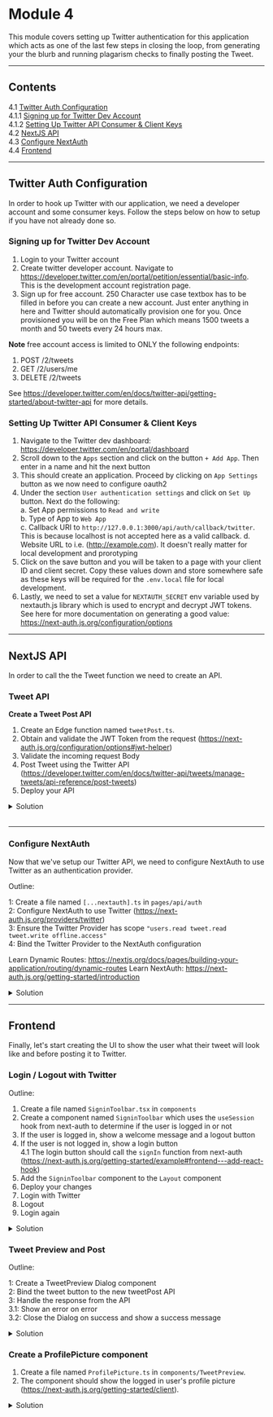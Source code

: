 # Module 4

This module covers setting up Twitter authentication for this application which acts as one of the last few steps in closing the loop, from generating your the blurb and running plagarism checks to finally posting the Tweet.

---

## Contents

4.1 [Twitter Auth Configuration](#twitter-auth-configuration)
<br>
4.1.1 [Signing up for Twitter Dev Account](#signing-up-for-twitter-dev-account)
<br>
4.1.2 [Setting Up Twitter API Consumer & Client Keys](#setting-up-twitter-api-consumer--client-keys)
<br>
4.2 [NextJS API](#nextjs-api)
<br>
4.3 [Configure NextAuth](#configure-nextauth)
<br>
4.4 [Frontend](#frontend)

---

## Twitter Auth Configuration

In order to hook up Twitter with our application, we need a developer account and some consumer keys. Follow the steps below on how to setup if you have not already done so.

### Signing up for Twitter Dev Account

1. Login to your Twitter account
2. Create twitter developer account. Navigate to https://developer.twitter.com/en/portal/petition/essential/basic-info. This is the development account registration page.
3. Sign up for free account. 250 Character use case textbox has to be filled in before you can create a new account. Just enter anything in here and Twitter should automatically provision one for you. Once provisioned you will be on the Free Plan which means 1500 tweets a month and 50 tweets every 24 hours max.

**Note** free account access is limited to ONLY the following endpoints:

1. POST /2/tweets
2. GET /2/users/me
3. DELETE /2/tweets

See https://developer.twitter.com/en/docs/twitter-api/getting-started/about-twitter-api for more details.

### Setting Up Twitter API Consumer & Client Keys

1. Navigate to the Twitter dev dashboard: https://developer.twitter.com/en/portal/dashboard
2. Scroll down to the `Apps` section and click on the button `+ Add App`. Then enter in a name and hit the next button
3. This should create an application. Proceed by clicking on `App Settings` button as we now need to configure oauth2
4. Under the section `User authentication settings` and click on `Set Up` button. Next do the following:  
   a. Set App permissions to `Read and write`  
   b. Type of App to `Web App`  
   c. Callback URI to `http://127.0.0.1:3000/api/auth/callback/twitter`. This is because localhost is not accepted here as a valid callback.
   d. Website URL to i.e. (http://example.com). It doesn't really matter for local development and prorotyping
5. Click on the save button and you will be taken to a page with your client ID and client secret. Copy these values down and store somewhere safe as these keys will be required for the `.env.local` file for local development.
6. Lastly, we need to set a value for `NEXTAUTH_SECRET` env variable used by nextauth.js library which is used to encrypt and decrypt JWT tokens. See here for more documentation on generating a good value: https://next-auth.js.org/configuration/options

---

## NextJS API

In order to call the the Tweet function we need to create an API.

### Tweet API

**Create a Tweet Post API**

1. Create an Edge function named `tweetPost.ts`.
2. Obtain and validate the JWT Token from the request (https://next-auth.js.org/configuration/options#jwt-helper)
3. Validate the incoming request Body
4. Post Tweet using the Twitter API (https://developer.twitter.com/en/docs/twitter-api/tweets/manage-tweets/api-reference/post-tweets)
5. Deploy your API

<details>
  <summary>Solution</summary>

1. Create a file named `tweetPost.ts` in `pages/api`.
2. Create a handler which takes a `req` parameter.
3. Obtain and validate the JWT token from the request.
4. Validate the incoming request Body.
5. Post Tweet using the Twitter API.
6. Push your code to main to deploy your API.

```ts
import { NextApiRequest, NextApiResponse } from "next";

import { getEnvs } from "./utils";
import { getToken } from "next-auth/jwt";

const env = getEnvs("NEXTAUTH_SECRET");

type TweetRequest = {
  message: string;
};
/*
    Given Twitter has been authenticated
    And a TweetRequest has been provided
    Then post the tweet to Twitter
*/
export default async (req: NextApiRequest, res: NextApiResponse) => {
  try {
    // Validate Token
    const token = await getToken({ req, secret: env.NEXTAUTH_SECRET });
    if (!token) {
      throw new Error("Not authorised, please login to Twitter first");
    }
           
    // Validate Request
    const body = JSON.parse(req.body) as TweetRequest;
    if (!body.message) {
      throw new Error("No message provided");
    }

    // Post Tweet
    const response = await fetch("https://api.twitter.com/2/tweets", {
      method: "POST",
      headers: {
        Authorization: `Bearer ${token.access_token}`,
        "content-type": "application/json",
      },
      body: JSON.stringify({
        text: body.message,
      }),
    });

    const details = await response.json();
    res.status(response.ok ? 201 : 400).send(details);
  } catch (e) {
    res.status(500).send((e as Error).message);
  }
};

```
</details>
<br>

---

### Configure NextAuth

Now that we've setup our Twitter API, we need to configure NextAuth to use Twitter as an authentication provider.

Outline:

1: Create a file named `[...nextauth].ts` in `pages/api/auth`<br />
2: Configure NextAuth to use Twitter (https://next-auth.js.org/providers/twitter)<br />
3: Ensure the Twitter Provider has scope `"users.read tweet.read tweet.write offline.access"`<br />
4: Bind the Twitter Provider to the NextAuth configuration<br />

Learn Dynamic Routes: https://nextjs.org/docs/pages/building-your-application/routing/dynamic-routes
Learn NextAuth: https://next-auth.js.org/getting-started/introduction

<details>
  <summary>Solution</summary>

```ts
import NextAuth from "next-auth";
import TwitterProvider from "next-auth/providers/twitter";
import { getEnvs } from "../utils";

// File naming: the brackets [ define our API route as a parameter (or variable) and the ... tells Next.js that there can be more than one parameter

const env = getEnvs('NEXTAUTH_SECRET', 'TWITTER_CLIENT_ID', 'TWITTER_CLIENT_SECRET');

const twitterProvider = TwitterProvider({
  clientId: env.TWITTER_CLIENT_ID,
  clientSecret: env.TWITTER_CLIENT_SECRET,
  authorization: {
    url: "https://twitter.com/i/oauth2/authorize",
    params: {
      scope: "users.read tweet.read tweet.write offline.access",
    },
  },
  version: '2.0'
})

export default NextAuth({
  secret: env.NEXTAUTH_SECRET,
  callbacks: {
    async jwt({ account, token }) {
      if(account) {
        token.refresh_token = account.refresh_token
        token.access_token = account.access_token
      }

      return token
    }
  },
  providers: [
    twitterProvider
  ],
})
```
</details>

---

## Frontend

Finally, let's start creating the UI to show the user what their tweet will look like and before posting it to Twitter.


### Login / Logout with Twitter

Outline:

1. Create a file named `SigninToolbar.tsx` in `components`<br />
2. Create a component named `SigninToolbar` which uses the `useSession` hook from next-auth to determine if the user is logged in or not<br />
3. If the user is logged in, show a welcome message and a logout button<br />
4. If the user is not logged in, show a login button<br />
4.1 The login button should call the `signIn` function from next-auth (https://next-auth.js.org/getting-started/example#frontend---add-react-hook)<br />
5. Add the `SigninToolbar` component to the `Layout` component<br />
6. Deploy your changes<br />
7. Login with Twitter<br />
8. Logout<br />
9. Login again<br />

<details>
  <summary>Solution</summary>

```ts
import { Box, Button } from "@mui/material";
import { signIn, signOut, useSession } from "next-auth/react";
import * as React from "react";

function AuthenticatedContent({ username }: { username?: string | null }) {
  return (
    <div>
      <span className="mr-3">
        Welcome <b className="text-green-500">{username}!</b>
      </span>

      <Button
        variant="contained"
        size="medium"
        color="primary"
        onClick={() => {
          signOut({ redirect: true });
        }}
      >
        Sign Out
      </Button>
    </div>
  );
}

function UnauthenticatedContent() {
  return (
    <Button
      variant="contained"
      size="medium"
      color="primary"
      onClick={() => {
        signIn("twitter", {
          callbackUrl: process.env.NEXTAUTH_URL,
        });
      }}
    >
      Login With Twitter
    </Button>
  );
}

export default function SigninToolbar() {
  const { data: session, status } = useSession();

  return (
    <Box position="absolute" top="1em" right="1em">
      {status === "authenticated" ? (
        <AuthenticatedContent username={session.user?.name} />
      ) : (
        <UnauthenticatedContent />
      )}
    </Box>
  );
}
```
</details>

### Tweet Preview and Post

Outline:

1: Create a TweetPreview Dialog component<br />
2: Bind the tweet button to the new tweetPost API<br />
3: Handle the response from the API<br />
3.1: Show an error on error<br />
3.2: Close the Dialog on success and show a success message<br />

<details>
  <summary>Solution</summary>

1. Create a file named `TweetPreview.ts` in `components/TweetPreview`.
2. The component should declare a `bio` parameter (which gets injected by the HoC).
3. The component should have 4 states to manage: 
<br />`editableBio` should be initialised with the bio parameter. It's purpose is to allow the user to edit the bio in the preview itself.
<br /><br />`loading` should be initialised with `false`. It's purpose is to show a loading indicator when the user clicks the tweet button.
<br /><br />`showDialog` should be initialised with `false`. It's purpose is to show the dialog when the user clicks the tweet button; likewise hide the Dialog when the user clicks the close button.
<br /><br />`error` should be initialised with `undefined`. It's purpose is to show an error message when the API call fails.

4. Tweet Handler should be async and do the following:
<br />a. Set loading to true
<br />b. Set error to undefined
<br />c. Call the `tweetPost` API you created earlier with the `editableBio` value
<br />d. If the API call fails, set error to the error message
<br />e. If the API call succeeds, close the Dialog and show a success message
<br />f. Set loading to false
<br />**NOTE: On success, this will publish to your Twitter account!**

```ts

### Tweet Preview Dialog component

<details>
  <summary>Solution</summary>

1. Create a file named `TweetPreview.ts` in `components/TweetPreview`.
2. The component should declare a `bio` parameter (which gets injected by the HoC).
3. The component should have 4 states to manage: 
<br />`editableBio` should be initialised with the bio parameter. It's purpose is to allow the user to edit the bio in the preview itself.
<br /><br />`loading` should be initialised with `false`. It's purpose is to show a loading indicator when the user clicks the tweet button.
<br /><br />`showDialog` should be initialised with `false`. It's purpose is to show the dialog when the user clicks the tweet button; likewise hide the Dialog when the user clicks the close button.
<br /><br />`error` should be initialised with `undefined`. It's purpose is to show an error message when the API call fails.

4. Tweet Handler should be async and do the following:
<br />a. Set loading to true
<br />b. Set error to undefined
<br />c. Call the `tweetPost` API you created earlier with the `editableBio` value
<br />d. If the API call fails, set error to the error message
<br />e. If the API call succeeds, close the Dialog and show a success message
<br />f. Set loading to false
<br />**NOTE: On success, this will publish to your Twitter account!**

```ts
import "react-circular-progressbar/dist/styles.css";

import TwitterIcon from "@mui/icons-material/Twitter";
import { useState } from "react";
import {
  Box,
  Button,
  CircularProgress,
  Dialog,
  DialogActions,
  DialogContent,
  DialogTitle,
  Stack,
  TextField,
} from "@mui/material";
import { CenterBox } from "../CenterBox";
import { ProfilePicture } from "./ProfilePicture";
import { toast } from "react-hot-toast";

export const TweetPreview = ({ bio }: { bio: string }) => {
  const [editableBio, setEditableBio] = useState(bio);
  const [loading, setLoading] = useState(false);
  const [showDialog, setShowDialog] = useState(false);
  const [error, setError] = useState<string>();

  const tweet = async () => {
    try {
      setLoading(true);
      setError(undefined);
      const res = await fetch("/api/tweetPost", {
        method: "POST",
        body: JSON.stringify({
          message: bio,
        }),
      });

      const errors = (await res.json()).errors;
      if (Array.isArray(errors) && errors.length > 0) {
        throw new Error(errors[0].message);
      } else {
        toast('Tweet Posted!');
        setShowDialog(false);
      }
    } catch (e) {
      setError((e as Error).message);
    } finally {
      setLoading(false);
    }
  };

  return (
    <>
      <TwitterIcon
        className="cursor-pointer"
        onClick={() => setShowDialog(true)}
      />
      <Dialog
        open={showDialog}
        onClose={() => setShowDialog(false)}
        fullWidth
        sx={{ maxWidth: 600, mx: "auto" }}
      >
        <DialogTitle>Tweet Preview</DialogTitle>
        <DialogContent sx={{ position: "relative" }}>
          {loading && (
            <CenterBox
              sx={{
                backgroundColor: "white",
                zIndex: 1,
                opacity: 0.5,
              }}
            >
              <CircularProgress color="primary" />
            </CenterBox>
          )}
          <Stack direction="row">
            <ProfilePicture />
            <Box width={"100%"}>
              {error && <p className="text-red-500">{error}</p>}
              <TextField
                fullWidth
                minRows={4}
                multiline
                onChange={(e) => setEditableBio(e.target.value)}
                sx={{ "& textarea": { boxShadow: "none !important" } }}
                value={editableBio}
                variant="standard"
              />
            </Box>
          </Stack>
        </DialogContent>
        <DialogActions>
          <Button onClick={() => setShowDialog(false)} disabled={loading}>
            Close
          </Button>
          <Button
            onClick={tweet}
            disabled={loading}
            variant="contained"
            color="primary"
          >
            Tweet
          </Button>
        </DialogActions>
      </Dialog>
    </>
  );
};

```
</details>


### Create a ProfilePicture component

1. Create a file named `ProfilePicture.ts` in `components/TweetPreview`.
2. The component should show the logged in user's profile picture (https://next-auth.js.org/getting-started/client).

<details>
  <summary>Solution</summary>

```ts
import { useSession } from "next-auth/react";

export const ProfilePicture = () => {
  const { data: session } = useSession();
  const twitterImage = session?.user?.image;

  return (
    <>
      {twitterImage && (
        <img 
          src={twitterImage} 
          alt="User's Twitter Profile Picture" 
          style={{
            height: '3em',
            width: 'auto',
            borderRadius: '50%',
            marginRight: '1em',
          }}  
        />
      )}
    </>
  );
};

```
</details>
